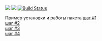 <a href="https://codeclimate.com/github/maryhaak/project-lvl2-s353/maintainability"><img src="https://api.codeclimate.com/v1/badges/440e6888cffca5503805/maintainability" /></a>
<a href="https://codeclimate.com/github/maryhaak/project-lvl2-s353/test_coverage"><img src="https://api.codeclimate.com/v1/badges/440e6888cffca5503805/test_coverage" /></a>
[![Build Status](https://travis-ci.org/maryhaak/project-lvl2-s353.svg?branch=master)](https://travis-ci.org/maryhaak/project-lvl2-s353)

Пример установки и работы пакета
[шаг #1](https://asciinema.org/a/8c3fiOj36y0LYzVEyKjpfvBaZ)  
[шаг #2](https://asciinema.org/a/XBC1fyDVCW5bcymVVyQSyBdfR)  
[шаг #3](https://asciinema.org/a/T2xzFgcSQddxoXZxL14dVz7Pq)  
[шаг #4](https://asciinema.org/a/eF5mSLYKVUQ3psDIPFJwuB7PS)  
